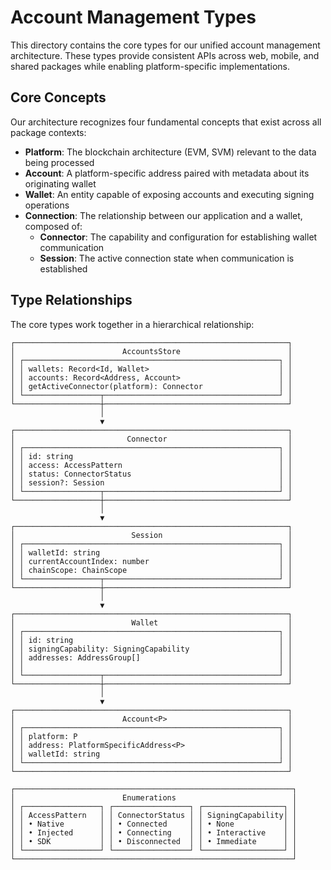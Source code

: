 # Account Management Types

This directory contains the core types for our unified account management architecture. These types provide consistent APIs across web, mobile, and shared packages while enabling platform-specific implementations.

## Core Concepts

Our architecture recognizes four fundamental concepts that exist across all package contexts:

- **Platform**: The blockchain architecture (EVM, SVM) relevant to the data being processed
- **Account**: A platform-specific address paired with metadata about its originating wallet
- **Wallet**: An entity capable of exposing accounts and executing signing operations
- **Connection**: The relationship between our application and a wallet, composed of:
  - **Connector**: The capability and configuration for establishing wallet communication
  - **Session**: The active connection state when communication is established

## Type Relationships

The core types work together in a hierarchical relationship:

```text
┌─────────────────────────────────────────────────────────────┐
│                        AccountsStore                        │
│ ┌─────────────────────────────────────────────────────────┐ │
│ │ wallets: Record<Id, Wallet>                             │ │
│ │ accounts: Record<Address, Account>                      │ │
│ │ getActiveConnector(platform): Connector                 │ │
│ └─────────────────┬───────────────────────────────────────┘ │
└───────────────────┼─────────────────────────────────────────┘
                    │
                    ▼
┌─────────────────────────────────────────────────────────────┐
│                         Connector                           │
│ ┌─────────────────────────────────────────────────────────┐ │
│ │ id: string                                              │ │
│ │ access: AccessPattern                                   │ │
│ │ status: ConnectorStatus                                 │ │
│ │ session?: Session                                       │ │
│ └─────────────────┬───────────────────────────────────────┘ │
└───────────────────┼─────────────────────────────────────────┘
                    │
                    ▼
┌─────────────────────────────────────────────────────────────┐
│                          Session                            │
│ ┌─────────────────────────────────────────────────────────┐ │
│ │ walletId: string                                        │ │
│ │ currentAccountIndex: number                             │ │
│ │ chainScope: ChainScope                                  │ │
│ └─────────────────┬───────────────────────────────────────┘ │
└───────────────────┼─────────────────────────────────────────┘
                    │
                    ▼
┌─────────────────────────────────────────────────────────────┐
│                          Wallet                             │
│ ┌─────────────────────────────────────────────────────────┐ │
│ │ id: string                                              │ │
│ │ signingCapability: SigningCapability                    │ │
│ │ addresses: AddressGroup[]                               │ │
│ │                                                         │ │
│ └─────────────────┬───────────────────────────────────────┘ │
└───────────────────┼─────────────────────────────────────────┘
                    │
                    ▼
┌─────────────────────────────────────────────────────────────┐
│                        Account<P>                           │
│ ┌─────────────────────────────────────────────────────────┐ │
│ │ platform: P                                             │ │
│ │ address: PlatformSpecificAddress<P>                     │ │
│ │ walletId: string                                        │ │
│ └─────────────────────────────────────────────────────────┘ │
└─────────────────────────────────────────────────────────────┘

┌──────────────────────────────────────────────────────────────┐
│                        Enumerations                          │
│ ┌─────────────────┐ ┌─────────────────┐ ┌──────────────────┐ │
│ │ AccessPattern   │ │ ConnectorStatus │ │ SigningCapability│ │
│ │ • Native        │ │ • Connected     │ │ • None           │ │
│ │ • Injected      │ │ • Connecting    │ │ • Interactive    │ │
│ │ • SDK           │ │ • Disconnected  │ │ • Immediate      │ │
│ └─────────────────┘ └─────────────────┘ └──────────────────┘ │
└──────────────────────────────────────────────────────────────┘
```
